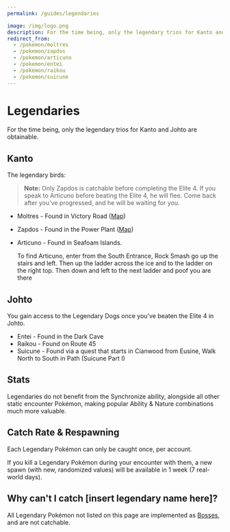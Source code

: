 ```yaml
---
permalink: /guides/legendaries

image: /img/logo.png
description: For the time being, only the legendary trios for Kanto and Johto are obtainable.
redirect_from:
  - /pokemon/moltres
  - /pokemon/zapdos
  - /pokemon/articuno
  - /pokemon/entei
  - /pokemon/raikou
  - /pokemon/suicune
---
```


# Legendaries

For the time being, only the legendary trios for Kanto and Johto are obtainable.

## Kanto

The legendary birds:

> __Note:__ Only Zapdos is catchable before completing the Elite 4. If you speak
> to Articuno before beating the Elite 4, he will flee. Come back after you've
> progressed, and he will be waiting for you.

* Moltres - Found in Victory Road ([Map](/img/maps/moltres.png))
* Zapdos - Found in the Power Plant ([Map](/img/maps/zapdos.png))
* Articuno - Found in Seafoam Islands.

  To find Articuno, enter from the South Entrance, Rock Smash go up the stairs and left. Then up the ladder across the ice and to the ladder on the right top. Then down and left to the next ladder and poof you are there

## Johto

You gain access to the Legendary Dogs once you've beaten the Elite 4 in Johto.

* Entei - Found in the Dark Cave
* Raikou - Found on Route 45
* Suicune - Found via a quest that starts in Cianwood from Eusine, Walk North to South in Path (Suicune Part I)

## Stats

Legendaries do not benefit from the Synchronize ability, alongside all other
static encounter Pokémon, making popular Ability & Nature combinations much more
valuable.

## Catch Rate & Respawning

Each Legendary Pokémon can only be caught once, per account.

If you kill a Legendary Pokémon during your encounter with them, a new spawn
(with new, randomized values) will be available in 1 week (7 real-world days).

## Why can't I catch [insert legendary name here]?

All Legendary Pokémon not listed on this page are implemented as
[Bosses](/guides/bosses), and are not catchable.
